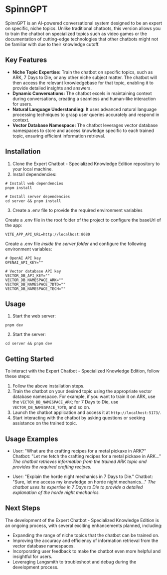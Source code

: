 # SpinnGPT

SpinnGPT is an AI-powered conversational system designed to be an expert on specific, niche topics. Unlike traditional chatbots, this version allows you to train the chatbot on specialized topics such as video games or the documentation of cutting-edge technologies that other chatbots might not be familiar with due to their knowledge cutoff.

## Key Features

- **Niche Topic Expertise:** Train the chatbot on specific topics, such as ARK, 7 Days to Die, or any other niche subject matter. The chatbot will then access the relevant knowledgebase for that topic, enabling it to provide detailed insights and answers.
- **Dynamic Conversations:** The chatbot excels in maintaining context during conversations, creating a seamless and human-like interaction for users.
- **Natural Language Understanding:** It uses advanced natural language processing techniques to grasp user queries accurately and respond in context.
- **Vector Database Namespace:** The chatbot leverages vector database namespaces to store and access knowledge specific to each trained topic, ensuring efficient information retrieval.

## Installation

1. Clone the Expert Chatbot - Specialized Knowledge Edition repository to your local machine.
2. Install dependencies:

```shell
# Install web dependencies
pnpm install

# Install server dependencies
cd server && pnpm install
```

3. Create a .env file to provide the required environment variables

Create a .env file in the root folder of the project to configure the baseUrl of the app:

```
VITE_APP_API_URL=http://localhost:8080
```

Create a .env file *inside the server folder* and configure the following environment variables:

```
# OpenAI API key
OPENAI_API_KEY=""

# Vector database API key
VECTOR_DB_API_KEY=""
VECTOR_DB_NAMESPACE_ARK=""
VECTOR_DB_NAMESPACE_7DTD=""
VECTOR_DB_NAMESPACE_TECH=""
```

## Usage

1. Start the web server:

```shell
pnpm dev
```

2. Start the server:

```shell
cd server && pnpm dev
```

## Getting Started

To interact with the Expert Chatbot - Specialized Knowledge Edition, follow these steps:

1. Follow the above installation steps.
2. Train the chatbot on your desired topic using the appropriate vector database namespace. For example, if you want to train it on ARK, use the `VECTOR_DB_NAMESPACE_ARK`; for 7 Days to Die, use `VECTOR_DB_NAMESPACE_7DTD`, and so on.
3. Launch the chatbot application and access it at `http://localhost:5173/`.
4. Start interacting with the chatbot by asking questions or seeking assistance on the trained topic.

## Usage Examples

- User: "What are the crafting recipes for a metal pickaxe in ARK?"
  Chatbot: "Let me fetch the crafting recipes for a metal pickaxe in ARK..."
  _The chatbot retrieves information from the trained ARK topic and provides the required crafting recipes._

- User: "Explain the horde night mechanics in 7 Days to Die."
  Chatbot: "Sure, let me access my knowledge on horde night mechanics..."
  _The chatbot uses its expertise in 7 Days to Die to provide a detailed explanation of the horde night mechanics._

## Next Steps

The development of the Expert Chatbot - Specialized Knowledge Edition is an ongoing process, with several exciting enhancements planned, including:

- Expanding the range of niche topics that the chatbot can be trained on.
- Improving the accuracy and efficiency of information retrieval from the vector database namespaces.
- Incorporating user feedback to make the chatbot even more helpful and insightful for users.
- Leveraging Langsmith to troubleshoot and debug during the development process.
